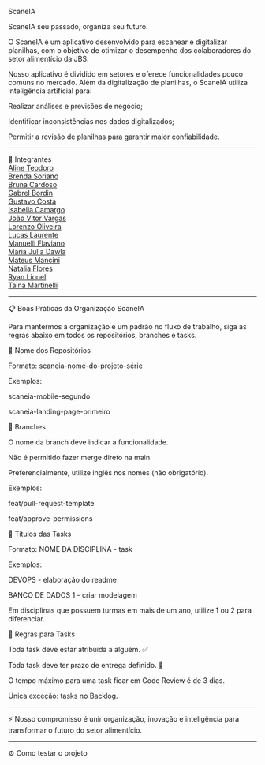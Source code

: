 ScaneIA

ScaneIA seu passado, organiza seu futuro.

O ScaneIA é um aplicativo desenvolvido para escanear e digitalizar planilhas, com o objetivo de otimizar o desempenho dos colaboradores do setor alimentício da JBS.

Nosso aplicativo é dividido em setores e oferece funcionalidades pouco comuns no mercado. Além da digitalização de planilhas, o ScaneIA utiliza inteligência artificial para:

Realizar análises e previsões de negócio;

Identificar inconsistências nos dados digitalizados;

Permitir a revisão de planilhas para garantir maior confiabilidade.

***

👥 Integrantes  
[Aline Teodoro](https://github.com/alineteodoro)  
[Brenda Soriano](https://github.com/brendasoriano)  
[Bruna Cardoso](https://github.com/BrunaCCardoso)  
[Gabrel Bordin](https://github.com/gabriel-c-bordin)  
[Gustavo Costa](https://github.com/GustavoCostaAM)  
[Isabella Camargo](https://github.com/Bellac009)  
[João Vitor Vargas](https://github.com/vitororo757)  
[Lorenzo Oliveira](https://github.com/LorenzoOliveira-git)  
[Lucas Laurente](https://github.com/Laurente64)  
[Manuelli Flaviano](https://github.com/manuellifla)  
[Maria Julia Dawla](https://github.com/MariaDawla)  
[Mateus Mancini](https://github.com/Mateus-MCA)  
[Natalia Flores](https://github.com/NataliaFlores05)  
[Ryan Lionel](https://github.com/RyanLionel)  
[Tainá Martinelli](https://github.com/Taina14m)  

***

📋 Boas Práticas da Organização ScaneIA

Para mantermos a organização e um padrão no fluxo de trabalho, siga as regras abaixo em todos os repositórios, branches e tasks.

📂 Nome dos Repositórios

Formato: scaneia-nome-do-projeto-série

Exemplos:

scaneia-mobile-segundo

scaneia-landing-page-primeiro

🌿 Branches

O nome da branch deve indicar a funcionalidade.

Não é permitido fazer merge direto na main.

Preferencialmente, utilize inglês nos nomes (não obrigatório).

Exemplos:

feat/pull-request-template

feat/approve-permissions

📝 Títulos das Tasks

Formato: NOME DA DISCIPLINA - task

Exemplos:

DEVOPS - elaboração do readme

BANCO DE DADOS 1 - criar modelagem

Em disciplinas que possuem turmas em mais de um ano, utilize 1 ou 2 para diferenciar.

📅 Regras para Tasks

Toda task deve estar atribuída a alguém. ✅

Toda task deve ter prazo de entrega definido. 📆

O tempo máximo para uma task ficar em Code Review é de 3 dias.

Única exceção: tasks no Backlog.

***

⚡ Nosso compromisso é unir organização, inovação e inteligência para transformar o futuro do setor alimentício.

***

⚙️ Como testar o projeto
